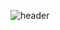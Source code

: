 ![header](https://capsule-render.vercel.app/api?type=waving&color=gradient&height=280&section=header&text=Tae%20Jun's&desc=GitHub&fontSize=90&fontColor=eeeee&fontAlignY=45)
